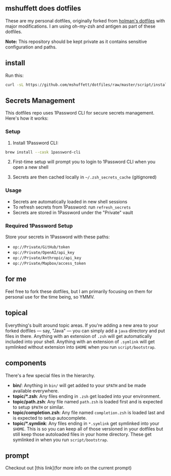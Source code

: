 ## mshuffett does dotfiles

These are my personal dotfiles, originally forked from [holman's dotfiles](https://github.com/holman/dotfiles) with major modifications. I am using oh-my-zsh and antigen as part of these dotfiles.

**Note:** This repository should be kept private as it contains sensitive configuration and paths.

## install

Run this:

```sh
curl -sL https://github.com/mshuffett/dotfiles/raw/master/script/install_from_scratch | bash
```

## Secrets Management

This dotfiles repo uses 1Password CLI for secure secrets management. Here's how it works:

### Setup

1. Install 1Password CLI:

```sh
brew install --cask 1password-cli
```

2. First-time setup will prompt you to login to 1Password CLI when you open a new shell

3. Secrets are then cached locally in `~/.zsh_secrets_cache` (gitignored)

### Usage

- Secrets are automatically loaded in new shell sessions
- To refresh secrets from 1Password: run `refresh_secrets`
- Secrets are stored in 1Password under the "Private" vault

### Required 1Password Setup

Store your secrets in 1Password with these paths:

- `op://Private/GitHub/token`
- `op://Private/OpenAI/api_key`
- `op://Private/Anthropic/api_key`
- `op://Private/Mapbox/access_token`

## for me

Feel free to fork these dotfiles, but I am primarily focusing on them for personal use for the time being, so YMMV.

## topical

Everything's built around topic areas. If you're adding a new area to your
forked dotfiles — say, "Java" — you can simply add a `java` directory and put
files in there. Anything with an extension of `.zsh` will get automatically
included into your shell. Anything with an extension of `.symlink` will get
symlinked without extension into `$HOME` when you run `script/bootstrap`.

## components

There's a few special files in the hierarchy.

- **bin/**: Anything in `bin/` will get added to your `$PATH` and be made
  available everywhere.
- **topic/\*.zsh**: Any files ending in `.zsh` get loaded into your
  environment.
- **topic/path.zsh**: Any file named `path.zsh` is loaded first and is
  expected to setup `$PATH` or similar.
- **topic/completion.zsh**: Any file named `completion.zsh` is loaded
  last and is expected to setup autocomplete.
- **topic/\*.symlink**: Any files ending in `*.symlink` get symlinked into
  your `$HOME`. This is so you can keep all of those versioned in your dotfiles
  but still keep those autoloaded files in your home directory. These get
  symlinked in when you run `script/bootstrap`.

## prompt

Checkout out [this link](for more info on the current prompt)

